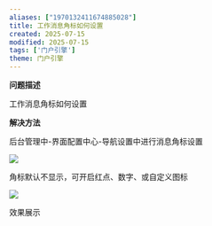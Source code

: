 ```yaml
---
aliases: ["1970132411674885028"]
title: 工作消息角标如何设置
created: 2025-07-15
modified: 2025-07-15
tags: ['门户引擎']
theme: 门户引擎
---
```


**问题描述**

工作消息角标如何设置

**解决方法**

后台管理中-界面配置中心-导航设置中进行消息角标设置

![](https://myhelpdoc.oss-cn-heyuan.aliyuncs.com/mdimages/d37429709d7f58f724076b2c911e4d45.jpg)

角标默认不显示，可开启红点、数字、或自定义图标

![](https://myhelpdoc.oss-cn-heyuan.aliyuncs.com/mdimages/75f275d761338b09e0972a8fc8be889d.jpg)

效果展示

